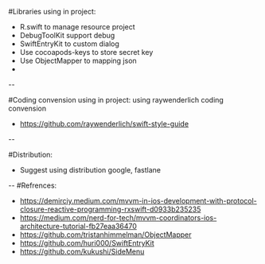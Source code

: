 #Libraries using in project:

* R.swift to manage resource project
* DebugToolKit support debug
* SwiftEntryKit to custom dialog
* Use cocoapods-keys to store secret key
* Use ObjectMapper to mapping json
* 

--

#Coding convension using in project:
using raywenderlich coding convension 

* https://github.com/raywenderlich/swift-style-guide

--

#Distribution:
- Suggest using distribution google, fastlane

--
#Refrences: 

* https://demirciy.medium.com/mvvm-in-ios-development-with-protocol-closure-reactive-programming-rxswift-d0933b235235
* https://medium.com/nerd-for-tech/mvvm-coordinators-ios-architecture-tutorial-fb27eaa36470
* https://github.com/tristanhimmelman/ObjectMapper
* https://github.com/huri000/SwiftEntryKit
* https://github.com/kukushi/SideMenu